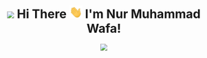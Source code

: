<h1 align="center"> <img src="https://media.giphy.com/media/iY8CRBdQXODJSCERIr/giphy.gif" width="30px"> <font face:"Comic Sans MS"> Hi There <img src="https://raw.githubusercontent.com/ABSphreak/ABSphreak/master/gifs/Hi.gif" width="30px"> I'm Nur Muhammad Wafa! </font> </h1>

<p align="center">
  <a href="https://github.com/DenverCoder1/readme-typing-svg"><img src="https://readme-typing-svg.herokuapp.com?font=Time+New+Roman&color=greenlight&size=25&center=true&vCenter=true&width=500&height=100&lines=Assalamu'alaikum...;I'm+an+IT+Enthusiast...;Active+Learner...;Love+to+learn+new+stuffs..."></a>
</p>
